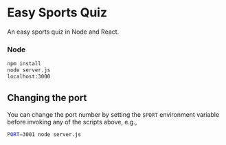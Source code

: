 # Easy Sports Quiz

An easy sports quiz in Node and React.

### Node

```sh
npm install
node server.js
localhost:3000
```

## Changing the port

You can change the port number by setting the `$PORT` environment variable before invoking any of the scripts above, e.g.,

```sh
PORT=3001 node server.js
```
